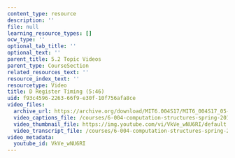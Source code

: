```yaml
---
content_type: resource
description: ''
file: null
learning_resource_types: []
ocw_type: ''
optional_tab_title: ''
optional_text: ''
parent_title: 5.2 Topic Videos
parent_type: CourseSection
related_resources_text: ''
resource_index_text: ''
resourcetype: Video
title: D Register Timing (5:46)
uid: f93c4596-2263-66f9-e30f-10f756afa8ce
video_files:
  archive_url: https://archive.org/download/MIT6.004S17/MIT6_004S17_05-02-04_300k.mp4
  video_captions_file: /courses/6-004-computation-structures-spring-2017/e2e7f1180e2a5058be679394f3978a3b_VkVe_wNU6RI.vtt
  video_thumbnail_file: https://img.youtube.com/vi/VkVe_wNU6RI/default.jpg
  video_transcript_file: /courses/6-004-computation-structures-spring-2017/853561da66ba5e0683cf18d3874988f4_VkVe_wNU6RI.pdf
video_metadata:
  youtube_id: VkVe_wNU6RI
---
```

